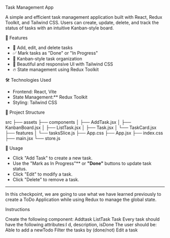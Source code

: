  Task Management App

A simple and efficient task management application built with React, Redux Toolkit, and Tailwind CSS. Users can create, update, delete, and track the status of tasks with an intuitive Kanban-style board.

 🚀 Features

- 📝 Add, edit, and delete tasks
- ✅ Mark tasks as "Done" or "In Progress"
- 📌 Kanban-style task organization
- 🎨 Beautiful and responsive UI with Tailwind CSS
- 🔥 State management using Redux Toolkit

 🛠️ Technologies Used

- Frontend: React, Vite
- State Management:** Redux Toolkit
- Styling: Tailwind CSS

 📂 Project Structure

src
├── assets
├── components
│   ├── AddTask.jsx
│   ├── KanbanBoard.jsx
│   ├── ListTask.jsx
│   ├── Task.jsx
│   └── TaskCard.jsx
├── features
│   └── tasksSlice.js
├── App.css
├── App.jsx
├── index.css
├── main.jsx
└── store.js

📌 Usage

- Click "Add Task" to create a new task.
- Use the "Mark as In Progress"** or **"Done"** buttons to update task status.
- Click "Edit" to modify a task.
- Click "Delete" to remove a task.


----------
In this checkpoint, we are going to use what we have learned previously to create a ToDo Application while using Redux to manage the global state.


Instructions

Create  the following component:
Addtask
ListTask
Task
Every task should have the following attributes:I d, description, isDone
The user should be:
Able to add a newTodo
Filter the tasks by (done/not)
Edit a task
